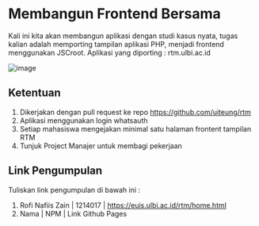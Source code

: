 # Membangun Frontend Bersama

Kali ini kita akan membangun aplikasi dengan studi kasus nyata, tugas kalian adalah memporting tampilan aplikasi PHP, menjadi frontend menggunakan JSCroot.
Aplikasi yang diporting : rtm.ulbi.ac.id

![image](https://github.com/bukped/ws/assets/11188109/af46fb8c-51fe-4229-9e84-fb246c1df7be)


## Ketentuan

1. Dikerjakan dengan pull request ke repo https://github.com/uiteung/rtm
2. Aplikasi menggunakan login whatsauth
3. Setiap mahasiswa mengejakan minimal satu halaman frontent tampilan RTM
4. Tunjuk Project Manajer untuk membagi pekerjaan

## Link Pengumpulan

Tuliskan link pengumpulan di bawah ini :
1. Rofi Nafiis Zain | 1214017 | https://euis.ulbi.ac.id/rtm/home.html
2. Nama | NPM | Link Github Pages
